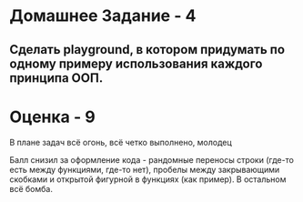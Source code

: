 # Домашнее Задание - 4

## Сделать playground, в котором придумать по одному примеру использования каждого принципа ООП.

# Оценка - 9

В плане задач всё огонь, всё четко выполнено, молодец

Балл снизил за оформление кода - рандомные переносы строки (где-то есть между функциями, где-то нет), пробелы между закрывающими скобками и открытой фигурной в функциях (как пример). В остальном всё бомба.

